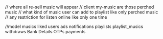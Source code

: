 // where all re-sell music will appear 
// client my-music are those perched music
// what kind of music user can add to playlist like only perched music
// any restriction for listen online like only one time



//model
    musics
    liked
    users
    ads
    notifications
    playlists
    playlist_musics
    withdraws
    Bank Details
    OTPs
    payments
